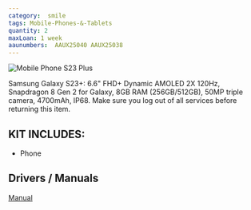 ```yaml
---
category:  smile
tags: Mobile-Phones-&-Tablets
quantity: 2
maxLoan: 1 week
aaunumbers:  AAUX25040 AAUX25038
---
```

![Mobile Phone S23 Plus](https://fdn2.gsmarena.com/vv/pics/samsung/samsung-galaxy-s23-5g-3.jpg)

Samsung Galaxy S23+: 6.6" FHD+ Dynamic AMOLED 2X 120Hz, Snapdragon 8 Gen 2 for Galaxy, 8GB RAM (256GB/512GB), 50MP triple camera, 4700mAh, IP68. Make sure you log out of all services before returning this item.
## KIT INCLUDES:
-  Phone

## Drivers / Manuals
[Manual](https://www.samsung.com/dk/support/model/SM-S916BLGGEUB/#downloads)



